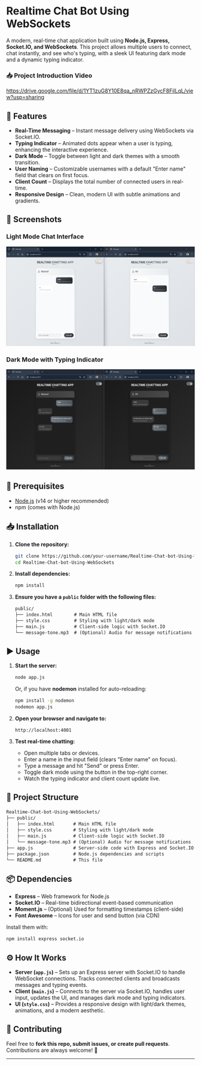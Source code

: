 # Realtime Chat Bot Using WebSockets  

A modern, real-time chat application built using **Node.js, Express, Socket.IO, and WebSockets**. This project allows multiple users to connect, chat instantly, and see who's typing, with a sleek UI featuring dark mode and a dynamic typing indicator.  

### 📥 Project Introduction Video

https://drive.google.com/file/d/1YT1zuG8Y10E8qa_nRWPZzGycF8FilLqL/view?usp=sharing

## 🚀 Features  
- **Real-Time Messaging** – Instant message delivery using WebSockets via Socket.IO.  
- **Typing Indicator** – Animated dots appear when a user is typing, enhancing the interactive experience.  
- **Dark Mode** – Toggle between light and dark themes with a smooth transition.  
- **User Naming** – Customizable usernames with a default "Enter name" field that clears on first focus.  
- **Client Count** – Displays the total number of connected users in real-time.  
- **Responsive Design** – Clean, modern UI with subtle animations and gradients.  

## 📸 Screenshots  

### Light Mode Chat Interface  
![Light Mode Screenshot](light.png)  

### Dark Mode with Typing Indicator  
![Dark Mode Screenshot](dark.png)  

## 🔧 Prerequisites  
- [Node.js](https://nodejs.org/) (v14 or higher recommended)  
- npm (comes with Node.js)  

## 📥 Installation  

1. **Clone the repository:**  
   ```bash
   git clone https://github.com/your-username/Realtime-Chat-bot-Using-WebSockets.git
   cd Realtime-Chat-bot-Using-WebSockets
   ```  

2. **Install dependencies:**  
   ```bash
   npm install
   ```  

3. **Ensure you have a `public` folder with the following files:**  
   ```
   public/
   ├── index.html        # Main HTML file
   ├── style.css         # Styling with light/dark mode
   ├── main.js           # Client-side logic with Socket.IO
   └── message-tone.mp3  # (Optional) Audio for message notifications
   ```  

## ▶️ Usage  

1. **Start the server:**  
   ```bash
   node app.js
   ```  
   Or, if you have **nodemon** installed for auto-reloading:  
   ```bash
   npm install -g nodemon
   nodemon app.js
   ```  

2. **Open your browser and navigate to:**  
   ```
   http://localhost:4001
   ```  

3. **Test real-time chatting:**  
   - Open multiple tabs or devices.  
   - Enter a name in the input field (clears "Enter name" on focus).  
   - Type a message and hit "Send" or press Enter.  
   - Toggle dark mode using the button in the top-right corner.  
   - Watch the typing indicator and client count update live.  

## 📂 Project Structure  

```
Realtime-Chat-bot-Using-WebSockets/
├── public/
│   ├── index.html       # Main HTML file
│   ├── style.css        # Styling with light/dark mode
│   ├── main.js          # Client-side logic with Socket.IO
│   └── message-tone.mp3 # (Optional) Audio for message notifications
├── app.js               # Server-side code with Express and Socket.IO
├── package.json         # Node.js dependencies and scripts
└── README.md            # This file
```

## 📦 Dependencies  

- **Express** – Web framework for Node.js  
- **Socket.IO** – Real-time bidirectional event-based communication  
- **Moment.js** – (Optional) Used for formatting timestamps (client-side)  
- **Font Awesome** – Icons for user and send button (via CDN)  

Install them with:  
```bash
npm install express socket.io
```  

## ⚙️ How It Works  

- **Server (`app.js`)** – Sets up an Express server with Socket.IO to handle WebSocket connections. Tracks connected clients and broadcasts messages and typing events.  
- **Client (`main.js`)** – Connects to the server via Socket.IO, handles user input, updates the UI, and manages dark mode and typing indicators.  
- **UI (`style.css`)** – Provides a responsive design with light/dark themes, animations, and a modern aesthetic.  

## 🤝 Contributing  

Feel free to **fork this repo, submit issues, or create pull requests**. Contributions are always welcome! 🚀  

---
